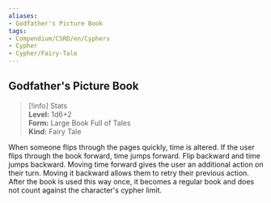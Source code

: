 ```yaml
---
aliases:
- Godfather's Picture Book
tags:
- Compendium/CSRD/en/Cyphers
- Cypher
- Cypher/Fairy-Tale
---
```


  
## Godfather's Picture Book  
>[!info] Stats  
> **Level:** 1d6+2  
> **Form:** Large Book Full of Tales  
> **Kind:** Fairy Tale
  
When someone flips through the pages quickly, time is altered. If the user flips through the book forward, time jumps forward. Flip backward and time jumps backward. Moving time forward gives the user an additional action on their turn. Moving it backward allows them to retry their previous action. After the book is used this way once, it becomes a regular book and does not count against the character's cypher limit.